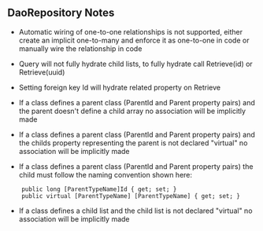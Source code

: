 ## DaoRepository Notes

 - Automatic wiring of one-to-one relationships is not supported, either create an 
implicit one-to-many and enforce it as one-to-one in code or manually wire the 
relationship in code

- Query will not fully hydrate child lists, to fully hydrate call Retrieve(id) or 
Retrieve(uuid)

- Setting foreign key Id will hydrate related property on Retrieve

- If a class defines a parent class (ParentId and Parent property pairs) and the parent 
doesn't define a child array no association will be implicitly made

- If a class defines a parent class (ParentId and Parent property pairs) and the childs 
property representing the parent is not declared "virtual" no association will be 
implicitly made

- If a class defines a parent class (ParentId and Parent property pairs) the child must
follow the naming convention shown here:

```
	public long [ParentTypeName]Id { get; set; }
	public virtual [ParentTypeName] [ParentTypeName] { get; set; } 
```

- If a class defines a child list and the child list is not declared "virtual" no association
will be implicitly made